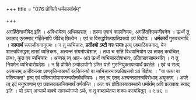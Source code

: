 +++
title = "076 प्रोषितो धर्मकार्यार्थम्"

+++

अगर्हितेनाजीवेद् इति । अविधायेत्य् अधिकारात् । तस्या एवायं कालनियमः, अगर्हितशिल्पजीवनेन । ऊर्ध्वं तु कालाद् एतस्माद् गर्हितेनापि जीवेच् छिल्पेन । एवं च विरुद्धशिल्पप्रतिप्रसवो ऽयं विज्ञेयः । **धर्मकार्यं** गुरुवचनादि । **कामार्थं** रूपाजीवनानुगमः । न तु व्यभिचारः, **प्रतीक्ष्यो ऽष्टौ नरः समाः** इत्य् एवमादिवचनाद्, येन शास्त्रविरुद्धस् तासां व्यतिक्रमः, अत्यन्तं संयमोपदेशात् । तथा च सति विधवानियोग एव तावत् कथंचिल् लब्धः, कुत एव व्यभिचारः । अन्यस् त्व् आह- अत ऊर्ध्वं व्यभिचारदोषाभावः, प्रतिप्रसवसामर्थ्यात् । न तु नियमेन व्यभिचारोपदेशः । न हि प्रोषिते ऽन्योढायोगो ऽस्ति यतो गुरुनियुक्तापत्यार्थं प्रवर्तते । एवं च सत्य् अत्यन्तम् अजीवन्त्याः प्राणवृत्तिमात्रार्थो रहसिजन्यो वा व्यभिचारमात्रप्रतिप्रसवो ऽयं विज्ञेयः । "या पत्या वा परित्यक्ता" इत्य् एवं परित्यागोपायजन्यपौनर्भवविषयः । तत् त्व् एतद् अत्यन्तशास्त्रविरोधाद् अयुक्तम् । अपरे त्व् इदं मनुष्याणाम् एव प्रवासकालनियमार्थं वर्णयन्ति । अतः परं प्रोषितस्यावस्थाने धर्मार्थम् अपि प्रत्यवायः स्याद् इति । यो ऽयम् अन्यार्थे वाक्ये सामर्थ्यगम्यो ऽर्थः, न तु शब्दार्थतया शक्यः कल्पयितुम् ॥ ९.७६ ॥